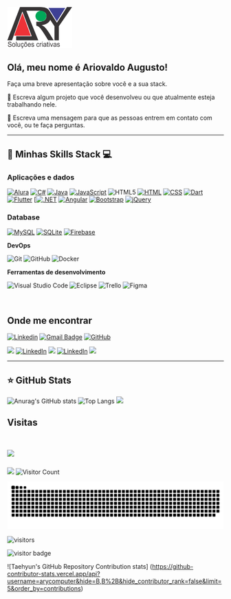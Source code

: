 <div style="width: 100%; backcolor:red">
  <img src="./img/logo.svg" style = "width:30%" alt="logo">
</div>

## Olá, meu nome é Ariovaldo Augusto!

Faça uma breve apresentação sobre você e a sua stack.

🔭 Escreva algum projeto que você desenvolveu ou que atualmente esteja trabalhando nele.

💬 Escreva uma mensagem para que as pessoas entrem em contato com você, ou te faça perguntas.

---

## 🚀 Minhas Skills Stack 💻

### **Aplicações e dados**

[![Alura](https://custom-icon-badges.demolab.com/badge/custom-badge-blue.svg?style=for-the-badge&logo=logo-alura&logoColor=white&label=alura&logoSize=amg)](https://www.alura.com.br/)
[![C#](https://custom-icon-badges.demolab.com/badge/C%23-%23239120.svg?style=for-the-badge&logo=cshrp&logoColor=white)](#)
[![Java](https://img.shields.io/badge/Java-%23ED8B00.svg?style=for-the-badge&logo=openjdk&logoColor=white&color=red)](#)
[![JavaScript](https://img.shields.io/badge/JavaScript-F7DF1E?style=for-the-badge&logo=javascript&logoColor=000)](#)
![HTML5](https://img.shields.io/badge/-HTML5-333333?style=for-the-badge&logo=HTML5)
[![HTML](https://img.shields.io/badge/HTML-%23E34F26.svg?style=for-the-badge&logo=html5&logoColor=white)](#)
[![CSS](https://img.shields.io/badge/-CSS-333333?style=for-the-badge&logo=CSS3&logoColor=1572B6)](#)
[![Dart](https://img.shields.io/badge/Dart-%230175C2.svg?style=for-the-badge&logo=dart&logoColor=white)](#)
[![Flutter](https://img.shields.io/badge/Flutter-02569B?style=for-the-badge&logo=flutter&logoColor=fff)](#)
[[![.NET](https://img.shields.io/badge/.NET-512BD4?style=for-the-badge&logo=dotnet&logoColor=fff)](#)
[![Angular](https://img.shields.io/badge/Angular-%23DD0031.svg?style=for-the-badge&logo=angular&logoColor=white)](#)
[![Bootstrap](https://img.shields.io/badge/Bootstrap-7952B3?style=for-the-badge&logo=bootstrap&logoColor=fff)](#)
[![jQuery](https://img.shields.io/badge/jQuery-0769AD?style=for-the-badge&logo=jquery&logoColor=fff)](#)

### Database
[![MySQL](https://img.shields.io/badge/MySQL-4479A1?style=for-the-badge&logo=mysql&logoColor=fff)](https://www.mysql.com/)
[![SQLite](https://img.shields.io/badge/SQLite-%2307405e.svg?style=for-the-badge&logo=sqlite&logoColor=white)](https://www.sqlite.org/)
[![Firebase](https://img.shields.io/badge/Firebase-039BE5?style=for-the-badge&logo=Firebase&logoColor=white)](https://firebase.google.com/)

**DevOps**

![Git](https://img.shields.io/badge/-Git-333333?style=for-the-badge&logo=git)
![GitHub](https://img.shields.io/badge/-GitHub-333333?style=for-the-badge&logo=github)
![Docker](https://img.shields.io/badge/-Docker-333333?style=for-the-badge&logo=docker)

**Ferramentas de desenvolvimento**

![Visual Studio Code](https://img.shields.io/badge/-Visual%20Studio%20Code-333333?style=for-the-badge&logo=visual-studio-code&logoColor=007ACC)
![Eclipse](https://img.shields.io/badge/-Eclipse-333333?style=for-the-badge&logo=eclipse-ide&logoColor=2C2255)
![Trello](https://img.shields.io/badge/-Trello-333333?style=for-the-badge&logo=trello&logoColor=007ACC)
![Figma](https://img.shields.io/badge/-Figma-333333?style=for-the-badge&logo=figma&logoColor=007ACC)

<br/>

## Onde me encontrar

[![Linkedin](https://img.shields.io/badge/-username-blue?style=flat-square&logo=Linkedin&logoColor=white&link=LINK-DO-SEU-LINKEDIN)](LINK-DO-SEU-LINKEDIN)
[![Gmail Badge](https://img.shields.io/badge/-seuemail@email.com-006bed?style=flat-square&logo=Gmail&logoColor=white&link=mailto:SEU-EMAIL)](mailto:SEU-EMAIL)
[![GitHub](https://img.shields.io/github/followers/iuricode?label=follow&style=social)](LINK-DO-SEU-GITHUB)

[![](https://img.shields.io/badge/Gmail-D14836?style=for-the-badge&logo=gmail&logoColor=white)](mailto:contato@seu-usuário-aqui) 
[![LinkedIn](https://custom-icon-badges.demolab.com/badge/LinkedIn-0A66C2?style=for-the-badge&logo=linkedin-white&logoColor=fff)](#)
[![](https://img.shields.io/badge/-LinkedIn-%230077B5?style=for-the-badge&logo=linkedin&logoColor=white)](https://www.linkedin.com/in/seu-usuário-linkedln-aqui)
[![LinkedIn](https://custom-icon-badges.demolab.com/badge/LinkedIn-0A66C2?style=for-the-badge&logo=linkedin-white&logoColor=fff)](#)
![](https://komarev.com/ghpvc/?username=arycomputer&abbreviated=true&style=for-the-badge)  

---

## ⭐ GitHub Stats

![Anurag's GitHub stats](https://github-readme-stats.vercel.app/api?username=arycomputer&show_icons=true)
![Top Langs](https://github-readme-stats.vercel.app/api/top-langs/?username=arycomputer&layout=donut-vertical)
![](https://github-readme-stats.vercel.app/api/pin/?username=arycomputer&repo=arycomputer)

## Visitas
# ![](https://komarev.com/ghpvc/?username=arycomputer&base=1000)
![](https://komarev.com/ghpvc/?username=arycomputer&color=006bed)
![Visitor Count](https://profile-counter.glitch.me/arycomputer/count.svg)

<picture>
  <source
    media="(prefers-color-scheme: dark)"
    srcset="https://raw.githubusercontent.com/platane/snk/output/github-contribution-grid-snake-dark.svg"
  />
  <source
    media="(prefers-color-scheme: light)"
    srcset="https://raw.githubusercontent.com/platane/snk/output/github-contribution-grid-snake.svg"
  />
  <img
    alt="github contribution grid snake animation"
    src="https://raw.githubusercontent.com/platane/snk/output/github-contribution-grid-snake.svg"
  />
</picture>

![visitors](https://visitor-badge.glitch.me/badge?page_id=arycomputer.arycomputer&left_color=green&right_color=red)

<img src="https://visitor-badge.glitch.me/badge?page_id=arycomputer.arycomputer" alt="visitor badge"/>

![Taehyun's GitHub Repository Contribution stats]
(https://github-contributor-stats.vercel.app/api?username=arycomputer&hide=B,B%2B&hide_contributor_rank=false&limit=5&order_by=contributions)

